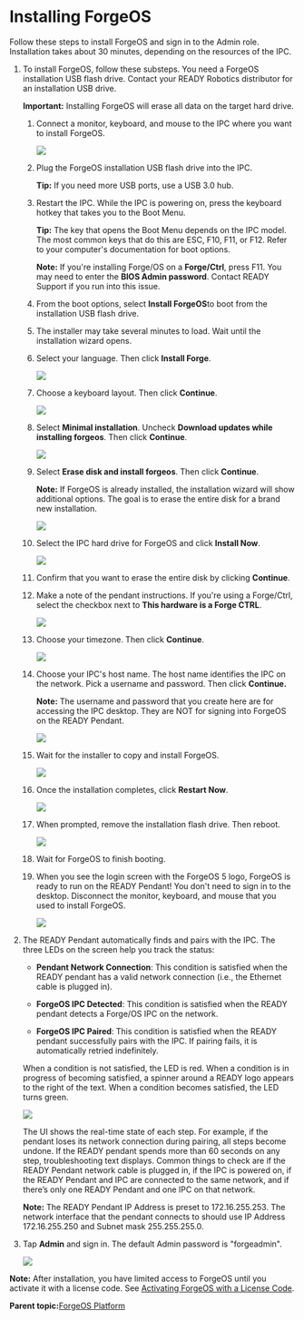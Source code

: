 # Installing ForgeOS

Follow these steps to install ForgeOS and sign in to the Admin role. Installation takes about 30 minutes, depending on the resources of the IPC.

1.  To install ForgeOS, follow these substeps. You need a ForgeOS installation USB flash drive. Contact your READY Robotics distributor for an installation USB drive.

    **Important:** Installing ForgeOS will erase all data on the target hard drive.

    1.  Connect a monitor, keyboard, and mouse to the IPC where you want to install ForgeOS.

        ![](../Images/FOS-Platform-5-x/auto-pair-pendant-5.4.png)

    2.  Plug the ForgeOS installation USB flash drive into the IPC.

        **Tip:** If you need more USB ports, use a USB 3.0 hub.

    3.  Restart the IPC. While the IPC is powering on, press the keyboard hotkey that takes you to the Boot Menu.

        **Tip:** The key that opens the Boot Menu depends on the IPC model. The most common keys that do this are ESC, F10, F11, or F12. Refer to your computer's documentation for boot options.

        **Note:** If you're installing Forge/OS on a **Forge/Ctrl**, press F11. You may need to enter the **BIOS Admin password**. Contact READY Support if you run into this issue.

    4.  From the boot options, select **Install ForgeOS**to boot from the installation USB flash drive.

    5.  The installer may take several minutes to load. Wait until the installation wizard opens.

    6.  Select your language. Then click **Install Forge**.

        ![](../Images/FOS-Platform-5-x/auto-pair-pendant-5.4.png)

    7.  Choose a keyboard layout. Then click **Continue**.

        ![](../Images/FOS-Platform-5-x/auto-pair-pendant-5.4.png)

    8.  Select **Minimal installation**. Uncheck **Download updates while installing forgeos**. Then click **Continue**.

        ![](../Images/FOS-Platform-5-x/auto-pair-pendant-5.4.png)

    9.  Select **Erase disk and install forgeos**. Then click **Continue**.

        **Note:** If ForgeOS is already installed, the installation wizard will show additional options. The goal is to erase the entire disk for a brand new installation.

        ![](../Images/FOS-Platform-5-x/auto-pair-pendant-5.4.png)

    10. Select the IPC hard drive for ForgeOS and click **Install Now**.

        ![](../Images/FOS-Platform-5-x/auto-pair-pendant-5.4.png)

    11. Confirm that you want to erase the entire disk by clicking **Continue**.

    12. Make a note of the pendant instructions. If you're using a Forge/Ctrl, select the checkbox next to **This hardware is a Forge CTRL**.

        ![](../Images/FOS-Platform-5-x/auto-pair-pendant-5.4.png)

    13. Choose your timezone. Then click **Continue**.

        ![](../Images/FOS-Platform-5-x/auto-pair-pendant-5.4.png)

    14. Choose your IPC's host name. The host name identifies the IPC on the network. Pick a username and password. Then click **Continue.**

        **Note:** The username and password that you create here are for accessing the IPC desktop. They are NOT for signing into ForgeOS on the READY Pendant.

        ![](../Images/FOS-Platform-5-x/auto-pair-pendant-5.4.png)

    15. Wait for the installer to copy and install ForgeOS.

        ![](../Images/FOS-Platform-5-x/auto-pair-pendant-5.4.png)

    16. Once the installation completes, click **Restart Now**.

        ![](../Images/FOS-Platform-5-x/auto-pair-pendant-5.4.png)

    17. When prompted, remove the installation flash drive. Then reboot.

        ![](../Images/FOS-Platform-5-x/auto-pair-pendant-5.4.png)

    18. Wait for ForgeOS to finish booting.

    19. When you see the login screen with the ForgeOS 5 logo, ForgeOS is ready to run on the READY Pendant! You don't need to sign in to the desktop. Disconnect the monitor, keyboard, and mouse that you used to install ForgeOS.

        ![](../Images/FOS-Platform-5-x/auto-pair-pendant-5.4.png)

2.  The READY Pendant automatically finds and pairs with the IPC. The three LEDs on the screen help you track the status:

    -   **Pendant Network Connection**: This condition is satisfied when the READY pendant has a valid network connection \(i.e., the Ethernet cable is plugged in\).
    -   **ForgeOS IPC Detected**: This condition is satisfied when the READY pendant detects a Forge/OS IPC on the network.

    -   **ForgeOS IPC Paired**: This condition is satisfied when the READY pendant successfully pairs with the IPC. If pairing fails, it is automatically retried indefinitely.

    When a condition is not satisfied, the LED is red. When a condition is in progress of becoming satisfied, a spinner around a READY logo appears to the right of the text. When a condition becomes satisfied, the LED turns green.

    ![](../Images/FOS-Platform-5-x/auto-pair-pendant-5.4.png)

    The UI shows the real-time state of each step. For example, if the pendant loses its network connection during pairing, all steps become undone. If the READY pendant spends more than 60 seconds on any step, troubleshooting text displays. Common things to check are if the READY Pendant network cable is plugged in, if the IPC is powered on, if the READY Pendant and IPC are connected to the same network, and if there’s only one READY Pendant and one IPC on that network.

    **Note:** The READY Pendant IP Address is preset to 172.16.255.253. The network interface that the pendant connects to should use IP Address 172.16.255.250 and Subnet mask 255.255.255.0.

3.  Tap **Admin** and sign in. The default Admin password is "forgeadmin".

    ![](../Images/FOS-Platform-5-x/auto-pair-pendant-5.4.png)


**Note:** After installation, you have limited access to ForgeOS until you activate it with a license code. See [Activating ForgeOS with a License Code](../3-Settings-App/add_forge_license.md).

**Parent topic:**[ForgeOS Platform](../2-Forge-OS-5-Platform/forge_os_5_platform.md)

